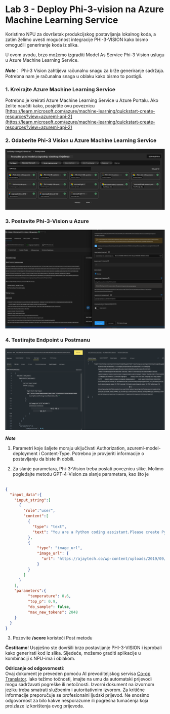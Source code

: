 <!--
CO_OP_TRANSLATOR_METADATA:
{
  "original_hash": "20cb4e6ac1686248e8be913ccf6c2bc2",
  "translation_date": "2025-05-09T19:30:34+00:00",
  "source_file": "md/02.Application/02.Code/Phi3/VSCodeExt/HOL/AIPC/03.DeployPhi3VisionOnAzure.md",
  "language_code": "hr"
}
-->
# **Lab 3 - Deploy Phi-3-vision na Azure Machine Learning Service**

Koristimo NPU za dovršetak produkcijskog postavljanja lokalnog koda, a zatim želimo uvesti mogućnost integracije PHI-3-VISION kako bismo omogućili generiranje koda iz slika.

U ovom uvodu, brzo možemo izgraditi Model As Service Phi-3 Vision uslugu u Azure Machine Learning Service.

***Note***： Phi-3 Vision zahtijeva računalnu snagu za brže generiranje sadržaja. Potrebna nam je računalna snaga u oblaku kako bismo to postigli.


### **1. Kreirajte Azure Machine Learning Service**

Potrebno je kreirati Azure Machine Learning Service u Azure Portalu. Ako želite naučiti kako, posjetite ovu poveznicu [https://learn.microsoft.com/azure/machine-learning/quickstart-create-resources?view=azureml-api-2](https://learn.microsoft.com/azure/machine-learning/quickstart-create-resources?view=azureml-api-2)


### **2. Odaberite Phi-3 Vision u Azure Machine Learning Service**

![Catalog](../../../../../../../../../translated_images/vison_catalog.e04e9e5f2b6ff115fff30e793e54e617da07251c7b192e1a68e6b050917f45aa.hr.png)


### **3. Postavite Phi-3-Vision u Azure**


![Deploy](../../../../../../../../../translated_images/vision_deploy.c0582d08b5d49675c643f3bedc04ae106957304f3cd4702406fa08bea80ba213.hr.png)


### **4. Testirajte Endpoint u Postmanu**


![Test](../../../../../../../../../translated_images/vision_test.fb4ff33607077153c7b5dcf37648dc5a9cb550824aeba89963e6b270314fc554.hr.png)


***Note***

1. Parametri koje šaljete moraju uključivati Authorization, azureml-model-deployment i Content-Type. Potrebno je provjeriti informacije o postavljanju da biste ih dobili.

2. Za slanje parametara, Phi-3-Vision treba poslati poveznicu slike. Molimo pogledajte metodu GPT-4-Vision za slanje parametara, kao što je

```json

{
  "input_data":{
    "input_string":[
      {
        "role":"user",
        "content":[ 
          {
            "type": "text",
            "text": "You are a Python coding assistant.Please create Python code for image "
          },
          {
              "type": "image_url",
              "image_url": {
                "url": "https://ajaytech.co/wp-content/uploads/2019/09/index.png"
              }
          }
        ]
      }
    ],
    "parameters":{
          "temperature": 0.6,
          "top_p": 0.9,
          "do_sample": false,
          "max_new_tokens": 2048
    }
  }
}

```

3. Pozovite **/score** koristeći Post metodu

**Čestitamo**! Uspješno ste dovršili brzo postavljanje PHI-3-VISION i isprobali kako generirati kod iz slika. Sljedeće, možemo graditi aplikacije u kombinaciji s NPU-ima i oblakom.

**Odricanje od odgovornosti**:  
Ovaj dokument je preveden pomoću AI prevoditeljskog servisa [Co-op Translator](https://github.com/Azure/co-op-translator). Iako težimo točnosti, imajte na umu da automatski prijevodi mogu sadržavati pogreške ili netočnosti. Izvorni dokument na izvornom jeziku treba smatrati službenim i autoritativnim izvorom. Za kritične informacije preporučuje se profesionalni ljudski prijevod. Ne snosimo odgovornost za bilo kakve nesporazume ili pogrešna tumačenja koja proizlaze iz korištenja ovog prijevoda.
